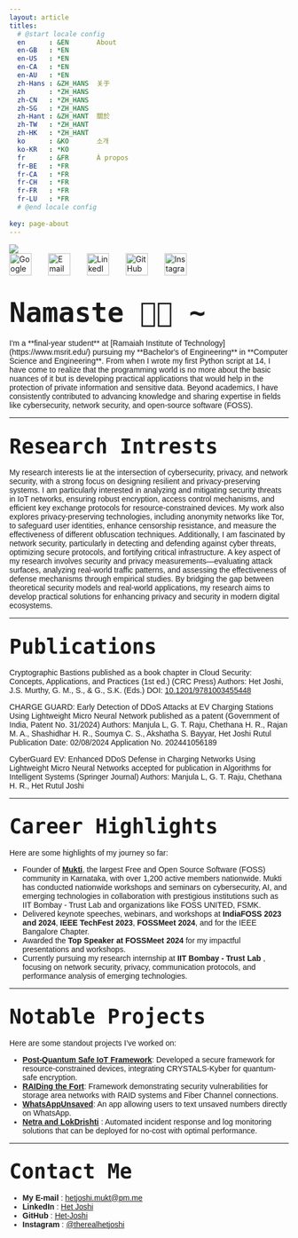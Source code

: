 ```yaml
---
layout: article
titles:
  # @start locale config
  en      : &EN       About
  en-GB   : *EN
  en-US   : *EN
  en-CA   : *EN
  en-AU   : *EN
  zh-Hans : &ZH_HANS  关于
  zh      : *ZH_HANS
  zh-CN   : *ZH_HANS
  zh-SG   : *ZH_HANS
  zh-Hant : &ZH_HANT  關於
  zh-TW   : *ZH_HANT
  zh-HK   : *ZH_HANT
  ko      : &KO       소개
  ko-KR   : *KO
  fr      : &FR       À propos
  fr-BE   : *FR
  fr-CA   : *FR
  fr-CH   : *FR
  fr-FR   : *FR
  fr-LU   : *FR
  # @end locale config
  
key: page-about
---
```

<link rel="preconnect" href="https://fonts.googleapis.com">
<link rel="preconnect" href="https://fonts.gstatic.com" crossorigin>
<link href="https://fonts.googleapis.com/css2?family=Roboto+Mono:wght@500&display=swap" rel="stylesheet">
<link rel="preconnect" href="https://fonts.googleapis.com">
<link rel="preconnect" href="https://fonts.gstatic.com" crossorigin>
<link href="https://fonts.googleapis.com/css2?family=Ubuntu:wght@500&display=swap" rel="stylesheet">

<!-- ![Het Joshi](https://user-images.githubusercontent.com/96608251/189712835-cf028417-6ac1-4e49-b4c5-bd98bf0ca61a.png) -->
<img src="banner.png">

<div style="display: flex; align-items: center; gap: 20px; flex-wrap: wrap;">

  <a href="https://scholar.google.com/citations?user=WNNiy-8AAAAJ&hl=en" target="_blank">
    <img src="https://upload.wikimedia.org/wikipedia/commons/thumb/c/c7/Google_Scholar_logo.svg/512px-Google_Scholar_logo.svg.png" alt="Google Scholar" width="40">
    <span style="margin-left: 10px; font-family: 'Ubuntu', sans-serif; font-size: 1em;">
  </a>
  
  <a href="mailto:hetjoshi.mukt@pm.me" style="text-decoration: none; display: flex; align-items: center;">
    <img src="https://upload.wikimedia.org/wikipedia/commons/thumb/4/4e/Gmail_Icon.png/512px-Gmail_Icon.png" alt="Email" width="40">
    <span style="margin-left: 10px; font-family: 'Ubuntu', sans-serif; font-size: 1em;">
  </a>

  <a href="https://www.linkedin.com/in/hetjoshi/" target="_blank" style="text-decoration: none; display: flex; align-items: center;">
    <img src="https://upload.wikimedia.org/wikipedia/commons/thumb/c/ca/LinkedIn_logo_initials.png/512px-LinkedIn_logo_initials.png" alt="LinkedIn" width="40">
    <span style="margin-left: 10px; font-family: 'Ubuntu', sans-serif; font-size: 1em;">
  </a>

  <a href="https://github.com/Het-Joshi" target="_blank" style="text-decoration: none; display: flex; align-items: center;">
    <img src="https://upload.wikimedia.org/wikipedia/commons/thumb/9/91/Octicons-mark-github.svg/512px-Octicons-mark-github.svg.png" alt="GitHub" width="40">
    <span style="margin-left: 10px; font-family: 'Ubuntu', sans-serif; font-size: 1em;">
  </a>

  <a href="https://www.instagram.com/therealhetjoshi/" target="_blank" style="text-decoration: none; display: flex; align-items: center;">
    <img src="https://upload.wikimedia.org/wikipedia/commons/thumb/a/a5/Instagram_icon.png/512px-Instagram_icon.png" alt="Instagram" width="40">
    <span style="margin-left: 10px; font-family: 'Ubuntu', sans-serif; font-size: 1em;">
  </a>

</div>

# <span style="font-family:Monospace; font-size:1.75em;"> [](https://github.com/Het-Joshi/blog/blob/main/about.md#-hi--) Namaste 👋🏾 ~   
<span style="font-size:1em; font-family: 'Ubuntu', sans-serif;"> 
  I'm a **final-year student** at [Ramaiah Institute of Technology](https://www.msrit.edu/) pursuing my **Bachelor's of Engineering** in **Computer Science and Engineering**.
  From when I wrote my first Python script at 14, I have come to realize that the programming world is no more about the basic nuances of it but is developing practical applications that would help in the protection of private information and sensitive data. Beyond academics, I have consistently contributed to advancing knowledge and sharing expertise in fields like cybersecurity, network security, and open-source software (FOSS).  
  
---

## <span style="font-family:Monospace; font-size:1.75em;"> Research Intrests  
<span style="font-size:1em; font-family: 'Ubuntu', sans-serif;"> 
My research interests lie at the intersection of cybersecurity, privacy, and network security, with a strong focus on designing resilient and privacy-preserving systems. I am particularly interested in analyzing and mitigating security threats in IoT networks, ensuring robust encryption, access control mechanisms, and efficient key exchange protocols for resource-constrained devices. My work also explores privacy-preserving technologies, including anonymity networks like Tor, to safeguard user identities, enhance censorship resistance, and measure the effectiveness of different obfuscation techniques. Additionally, I am fascinated by network security, particularly in detecting and defending against cyber threats, optimizing secure protocols, and fortifying critical infrastructure. A key aspect of my research involves security and privacy measurements—evaluating attack surfaces, analyzing real-world traffic patterns, and assessing the effectiveness of defense mechanisms through empirical studies. By bridging the gap between theoretical security models and real-world applications, my research aims to develop practical solutions for enhancing privacy and security in modern digital ecosystems.

---

## <span style="font-family:Monospace; font-size:1.75em;"> Publications

Cryptographic Bastions
published as a book chapter in Cloud Security: Concepts, Applications, and Practices (1st ed.) (CRC Press)
Authors: Het Joshi, J.S. Murthy, G. M., S., & G., S.K. (Eds.)
DOI: [10.1201/9781003455448](https://doi.org/10.1201/9781003455448)

CHARGE GUARD: Early Detection of DDoS Attacks at EV Charging Stations Using Lightweight Micro Neural Network
published as a patent (Government of India, Patent No. 31/2024)
Authors: Manjula L, G. T. Raju, Chethana H. R., Rajan M. A., Shashidhar H. R., Soumya C. S., Akshatha S. Bayyar, Het Joshi Rutul
Publication Date: 02/08/2024
Application No. 202441056189

CyberGuard EV: Enhanced DDoS Defense in Charging Networks Using Lightweight Micro Neural Networks
accepted for publication in Algorithms for Intelligent Systems (Springer Journal)
Authors: Manjula L, G. T. Raju, Chethana H. R., Het Rutul Joshi

---

## <span style="font-family:Monospace; font-size:1.75em;"> Career Highlights
<span style="font-size:1em; font-family: 'Ubuntu', sans-serif;"> 
Here are some highlights of my journey so far:  
   
  - Founder of [**Mukti**](https://mukticommunity.github.io/), the largest Free and Open Source Software (FOSS) community in Karnataka, with over 1,200 active members nationwide. Mukti has conducted nationwide workshops and seminars on cybersecurity, AI, and emerging technologies in collaboration with prestigious institutions such as IIT Bombay - Trust Lab and organizations like FOSS UNITED, FSMK.  
  - Delivered keynote speeches, webinars, and workshops at **IndiaFOSS 2023 and 2024**, **IEEE TechFest 2023**, **FOSSMeet 2024**, and for the IEEE Bangalore Chapter. 
  - Awarded the **Top Speaker at FOSSMeet 2024** for my impactful presentations and workshops.
  - Currently pursuing my research internship at **IIT Bombay - Trust Lab** , focusing on network security, privacy, communication protocols, and performance analysis of emerging technologies.

---

## <span style="font-family:Monospace; font-size:1.75em;"> Notable Projects  
<span style="font-size:1em; font-family: 'Ubuntu', sans-serif;">  
Here are some standout projects I’ve worked on:  

  - [**Post-Quantum Safe IoT Framework**](https://github.com/Het-Joshi/Post-Quant-Iot-Framework): Developed a secure framework for resource-constrained devices, integrating CRYSTALS-Kyber for quantum-safe encryption.
  - [**RAIDing the Fort**](https://github.com/Het-Joshi/RAIDing-the-Fort): Framework demonstrating security vulnerabilities for storage area networks with RAID systems and Fiber Channel connections.  
  - [**WhatsAppUnsaved**](https://github.com/Het-Joshi/WhatsappUnsaved): An app allowing users to text unsaved numbers directly on WhatsApp.
  - [**Netra and LokDrishti**](https://github.com/Het-Joshi/NETRA) : Automated incident response and log monitoring solutions that can be deployed for no-cost with optimal performance.

---

## <span style="font-family:Monospace; font-size:1.75em;"> Contact Me  
  - <span style="font-size:1em; font-family: 'Ubuntu', sans-serif;">**My E-mail** : [hetjoshi.mukt@pm.me](mailto:hetjoshi.mukt@pm.me)  
  - <span style="font-size:1em; font-family: 'Ubuntu', sans-serif;">**LinkedIn** : [Het Joshi](https://www.linkedin.com/in/hetjoshi/)  
  - <span style="font-size:1em; font-family: 'Ubuntu', sans-serif;">**GitHub** : [Het-Joshi](https://github.com/Het-Joshi)  
  - <span style="font-size:1em; font-family: 'Ubuntu', sans-serif;">**Instagram** : [@therealhetjoshi](https://www.instagram.com/therealhetjoshi/)
